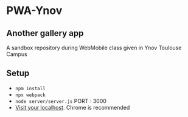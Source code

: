 # PWA-Ynov

## Another gallery app

A sandbox repository during WebMobile class given in Ynov Toulouse Campus

## Setup

- `npm install`
- `npx webpack`
- `node server/server.js` PORT : 3000
- [Visit your localhost](http://localhost:3000). Chrome is recommended
